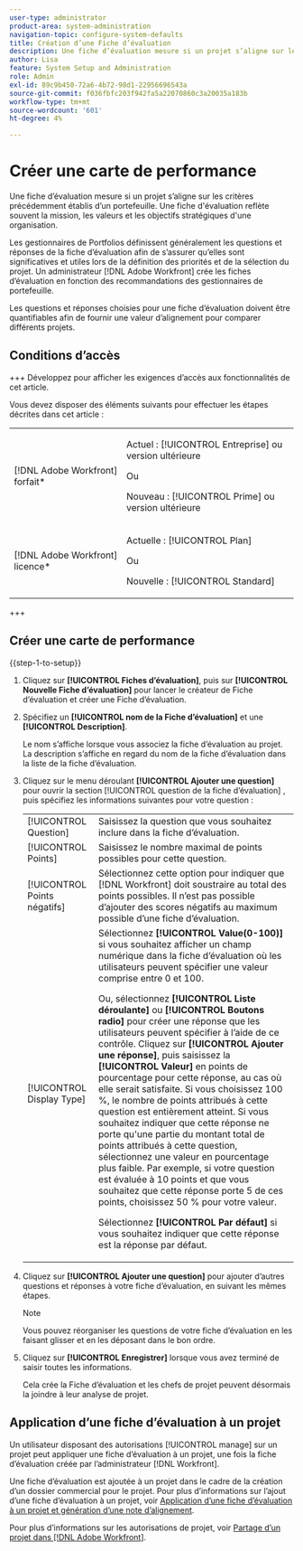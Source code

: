 ```yaml
---
user-type: administrator
product-area: system-administration
navigation-topic: configure-system-defaults
title: Création d’une Fiche d’évaluation
description: Une fiche d’évaluation mesure si un projet s’aligne sur les critères précédemment établis d’un portefeuille. Une fiche d’évaluation reflète souvent la mission, les valeurs et les objectifs stratégiques d’une organisation. Les gestionnaires de Portfolios définissent généralement les questions et les réponses de la fiche d’évaluation afin de s’assurer qu’elles sont pertinentes et utiles lors de la définition des priorités et de la sélection du projet. Un administrateur  [!DNL Adobe Workfront] crée les fiches d’évaluation en fonction des recommandations des gestionnaires de portefeuille.
author: Lisa
feature: System Setup and Administration
role: Admin
exl-id: 89c9b450-72a6-4b72-98d1-22956696543a
source-git-commit: f036fbfc203f942fa5a22070860c3a20035a183b
workflow-type: tm+mt
source-wordcount: '601'
ht-degree: 4%

---
```


# Créer une carte de performance

<!--Audited: 01/2024-->

<!--DON'T DELETE, DRAFT OR HIDE THIS ARTICLE. IT IS LINKED TO THE PRODUCT, THROUGH THE CONTEXT SENSITIVE HELP LINKS.-->

Une fiche d’évaluation mesure si un projet s’aligne sur les critères précédemment établis d’un portefeuille. Une fiche d&#39;évaluation reflète souvent la mission, les valeurs et les objectifs stratégiques d&#39;une organisation.

Les gestionnaires de Portfolios définissent généralement les questions et réponses de la fiche d’évaluation afin de s’assurer qu’elles sont significatives et utiles lors de la définition des priorités et de la sélection du projet. Un administrateur [!DNL Adobe Workfront] crée les fiches d’évaluation en fonction des recommandations des gestionnaires de portefeuille.

Les questions et réponses choisies pour une fiche d’évaluation doivent être quantifiables afin de fournir une valeur d’alignement pour comparer différents projets.

## Conditions d’accès

+++ Développez pour afficher les exigences d’accès aux fonctionnalités de cet article.

Vous devez disposer des éléments suivants pour effectuer les étapes décrites dans cet article :

<table style="table-layout:auto"> 
 <col> 
 <col> 
 <tbody> 
  <tr> 
   <td role="rowheader">[!DNL Adobe Workfront] forfait*</td> 
   <td> <p>Actuel : [!UICONTROL Entreprise] ou version ultérieure</p> 
   Ou
   <p>Nouveau : [!UICONTROL Prime] ou version ultérieure</p>
   </td> 
  </tr> 
  <tr> 
   <td role="rowheader">[!DNL Adobe Workfront] licence*</td> 
   <td><p>Actuelle : [!UICONTROL Plan]</p>
   Ou
   <p>Nouvelle : [!UICONTROL Standard]</p>
   </td> 
  </tr> 
 </tbody> 
</table>

+++

## Créer une carte de performance

{{step-1-to-setup}}

1. Cliquez sur **[!UICONTROL Fiches d’évaluation]**, puis sur **[!UICONTROL Nouvelle Fiche d’évaluation]** pour lancer le créateur de Fiche d’évaluation et créer une Fiche d’évaluation.

1. Spécifiez un **[!UICONTROL nom de la Fiche d’évaluation]** et une **[!UICONTROL Description]**.

   Le nom s’affiche lorsque vous associez la fiche d’évaluation au projet. La description s’affiche en regard du nom de la fiche d’évaluation dans la liste de la fiche d’évaluation.

1. Cliquez sur le menu déroulant **[!UICONTROL Ajouter une question]** pour ouvrir la section [!UICONTROL question de la fiche d’évaluation] , puis spécifiez les informations suivantes pour votre question :

   <table style="table-layout:auto"> 
    <col> 
    <col> 
    <tbody> 
     <tr> 
      <td role="rowheader">[!UICONTROL Question]</td> 
      <td>Saisissez la question que vous souhaitez inclure dans la fiche d’évaluation.</td> 
     </tr> 
     <tr> 
      <td role="rowheader">[!UICONTROL Points]</td> 
      <td>Saisissez le nombre maximal de points possibles pour cette question.</td> 
     </tr> 
     <tr> 
      <td role="rowheader">[!UICONTROL Points négatifs]</td> 
      <td>Sélectionnez cette option pour indiquer que [!DNL Workfront] doit soustraire au total des points possibles. Il n’est pas possible d’ajouter des scores négatifs au maximum possible d’une fiche d’évaluation.</td> 
     </tr> 
     <tr> 
      <td role="rowheader">[!UICONTROL Display Type]</td> 
      <td>Sélectionnez <strong>[!UICONTROL Value(0-100)]</strong> si vous souhaitez afficher un champ numérique dans la fiche d’évaluation où les utilisateurs peuvent spécifier une valeur comprise entre 0 et 100.<p>Ou, sélectionnez <strong>[!UICONTROL Liste déroulante]</strong> ou <strong>[!UICONTROL Boutons radio]</strong> pour créer une réponse que les utilisateurs peuvent spécifier à l’aide de ce contrôle. Cliquez sur <strong>[!UICONTROL Ajouter une réponse]</strong>, puis saisissez la <strong>[!UICONTROL Valeur]</strong> en points de pourcentage pour cette réponse, au cas où elle serait satisfaite. Si vous choisissez 100 %, le nombre de points attribués à cette question est entièrement atteint. Si vous souhaitez indiquer que cette réponse ne porte qu'une partie du montant total de points attribués à cette question, sélectionnez une valeur en pourcentage plus faible. Par exemple, si votre question est évaluée à 10 points et que vous souhaitez que cette réponse porte 5 de ces points, choisissez 50 % pour votre valeur.</p>
      <p>Sélectionnez <strong>[!UICONTROL Par défaut]</strong> si vous souhaitez indiquer que cette réponse est la réponse par défaut.</strong></p>
     </tr> 
    </tbody> 
   </table>

1. Cliquez sur **[!UICONTROL Ajouter une question]** pour ajouter d’autres questions et réponses à votre fiche d’évaluation, en suivant les mêmes étapes.

   >[!NOTE]
   >
   >Vous pouvez réorganiser les questions de votre fiche d’évaluation en les faisant glisser et en les déposant dans le bon ordre.

1. Cliquez sur **[!UICONTROL Enregistrer]** lorsque vous avez terminé de saisir toutes les informations.

   Cela crée la Fiche d’évaluation et les chefs de projet peuvent désormais la joindre à leur analyse de projet.

## Application d’une fiche d’évaluation à un projet

Un utilisateur disposant des autorisations [!UICONTROL manage] sur un projet peut appliquer une fiche d’évaluation à un projet, une fois la fiche d’évaluation créée par l’administrateur [!DNL Workfront].

Une fiche d’évaluation est ajoutée à un projet dans le cadre de la création d’un dossier commercial pour le projet. Pour plus d’informations sur l’ajout d’une fiche d’évaluation à un projet, voir [Application d’une fiche d’évaluation à un projet et génération d’une note d’alignement](../../../manage-work/projects/define-a-business-case/apply-scorecard-to-project-to-generate-alignment-score.md).

Pour plus d’informations sur les autorisations de projet, voir [Partage d’un projet dans [!DNL Adobe Workfront]](../../../workfront-basics/grant-and-request-access-to-objects/share-a-project.md).
